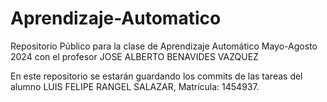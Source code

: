 # Aprendizaje-Automatico
Repositorio Público para la clase de Aprendizaje Automático Mayo-Agosto 2024 con el profesor JOSE ALBERTO BENAVIDES VAZQUEZ

En este repositorio se estarán guardando los commits de las tareas del alumno LUIS FELIPE RANGEL SALAZAR, Matrícula: 1454937.
